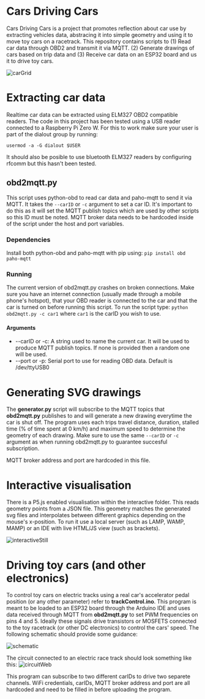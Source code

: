 # Cars Driving Cars
Cars Driving Cars is a project that promotes reflection about car use by extracting vehicles data, abstracing it into simple geometry and using it to move toy cars on a racetrack. 
This repository contains scripts to (1) Read car data through OBD2 and transmit it via MQTT. (2) Generate drawings of cars based on trip data and (3) Receive car data on an 
ESP32 board and us it to drive toy cars. 

![carGrid](https://github.com/dtpisanty/carsDrivingCars/assets/57118670/4394ea0f-af37-424d-8104-115e859d312d)

# Extracting car data
Realtime car data can be extracted using ELM327 OBD2 compatible readers. The code in this project has been tested using a USB reader connected to a Raspberry Pi Zero W.
For this to work make sure your user is part of the dialout group by running:

```usermod -a -G dialout $USER```

It should also be posible to use bluetooth ELM327 readers by configuring rfcomm but this hasn't been tested.

## obd2mqtt.py
This script uses python-obd to read car data and paho-mqtt to send it via MQTT. It takes the ```--carID``` or ```-c``` argument to set a car ID. It's important 
to do this as it will set the MQTT publish topics which are used by other scripts so this ID must be noted. MQTT broker data needs to be hardcoded inside of the
script under the host and port variables.

### Dependencies
Install both python-obd and paho-mqtt with pip using:
```pip install obd paho-mqtt```

### Running
The current version of obd2mqtt.py crashes on broken connections. Make sure you have an internet connection (usually made through a mobile phone's hotspot),
that your OBD reader is connected to the car and that the car is turned on before running this script.
To run the script type: ```python obd2mqtt.py -c car1``` where `car1` is the carID you wish to use.
#### Arguments
* --carID or -c: A string used to name the current car. It will be used to produce MQTT publish topics. If none is provided then a random one will be used.
* --port or -p: Serial port to use for reading OBD data. Default is /dev/ttyUSB0

# Generating SVG drawings
The __generator.py__ script will subscribe to the MQTT topics that __obd2mqtt.py__ publishes to and will generate a new drawing everytime the car is shut off.
The program uses each trips travel distance, duration, stalled time (% of time spent at 0 km/h) and maximum speed to determine the geometry of each drawing.
Make sure to use the same ```--carID``` or ```-c``` argument as when running obd2mqtt.py to guarantee succesful subscription.

MQTT broker address and port are hardcoded in this file.

# Interactive visualisation
There is a P5.js enabled visualisation within the interactive folder. This reads geometry points from a JSON file. This geometry matches the generated
svg files and interpolates between different graphics depending on the mouse's x-position. To run it use a local server (such as LAMP, WAMP, MAMP) or
an IDE with live HTML/JS view (such as brackets).

![interactiveStill](https://github.com/dtpisanty/carsDrivingCars/assets/57118670/580b5794-b2e8-42a3-847f-554b60b64380)

# Driving toy cars (and other electronics)
To control toy cars on electric tracks using a real car's accelerator pedal position (or any other parameter) refer to __trackControl.ino__. This program
is meant to be loaded to an ESP32 board through the Arduino IDE and uses data received through MQTT from __obd2mqtt.py__ to set PWM frequencies on pins 4 and 5. Ideally these 
signals drive transistors or MOSFETS connected to the toy racetrack (or other DC electronics) to control the cars' speed. The following schematic should
provide some guidance:

![schematic](https://github.com/dtpisanty/carsDrivingCars/assets/57118670/c3724ccc-aa27-4ef2-b2a2-0af9492af606)

The circuit connected to an electric race track should look something like this:
![circuitWeb](https://github.com/dtpisanty/carsDrivingCars/assets/57118670/dd1b7a22-eebb-45ee-bd89-e5893f084d17)

This program can subscribe to two different carIDs to drive two separete channels. WiFi credentials, carIDs, MQTT broker address and port are all
hardcoded and need to be filled in before uploading the program.
